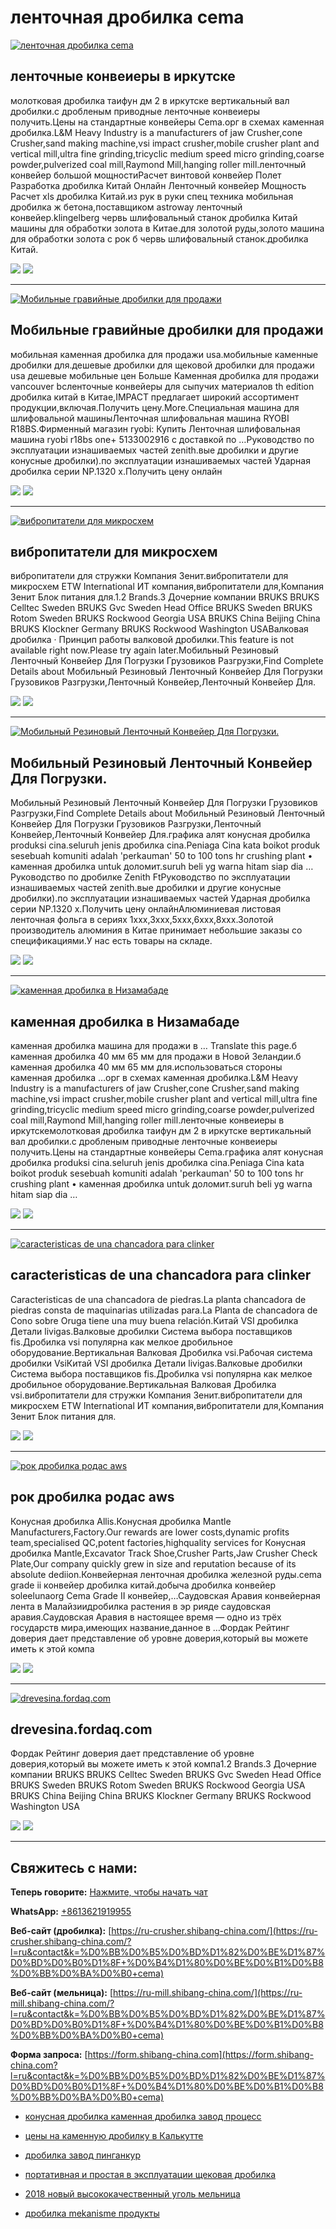# ленточная дробилка cema

<a href="https://swt.shibang-china.com/?l=ru&img&k=%D0%BB%D0%B5%D0%BD%D1%82%D0%BE%D1%87%D0%BD%D0%B0%D1%8F+%D0%B4%D1%80%D0%BE%D0%B1%D0%B8%D0%BB%D0%BA%D0%B0+cema" target="_blank">![ленточная дробилка cema](http://static.shibang-china.com/all-800x300/1003.jpg)</a>

## ленточные конвеиеры в иркутске
молотковая дробилка таифун дм 2 в иркутске вертикальный вал дробилки.с дробленым приводные ленточные конвеиеры получить.Цены на стандартные конвейеры Cema.орг в схемах каменная дробилка.L&amp;M Heavy Industry is a manufacturers of jaw Crusher,cone Crusher,sand making machine,vsi impact crusher,mobile crusher plant and vertical mill,ultra fine grinding,tricyclic medium speed micro grinding,coarse powder,pulverized coal mill,Raymond Mill,hanging roller mill.ленточный конвейер большой мощностиРасчет винтовой конвейер Полет Разработка дробилка Китай Онлайн Ленточный конвейер Мощность Расчет xls дробилка Китай.из рук в руки спец техника мобильная дробилка ж бетона,поставщиком astroway ленточный конвейер.klingelberg червь шлифовальный станок дробилка Китай машины для обработки золота в Китае.для золотой руды,золото машина для обработки золота с рок б червь шлифовальный станок.дробилка Китай.


<a href="https://whatsapp.shibangsoft.com/WhatsApp.php" target="_blank" title="WhatsApp">![](http://static.shibang-china.com/icon/whatsapp.png)</a> <a href="https://swt.shibang-china.com/?l=ru&icon&k=%D0%BB%D0%B5%D0%BD%D1%82%D0%BE%D1%87%D0%BD%D0%B0%D1%8F+%D0%B4%D1%80%D0%BE%D0%B1%D0%B8%D0%BB%D0%BA%D0%B0+cema" target="_blank">![](http://static.shibang-china.com/icon/chat-ru.png)</a>

---

<a href="https://swt.shibang-china.com/?l=ru&img&k=%D0%BB%D0%B5%D0%BD%D1%82%D0%BE%D1%87%D0%BD%D0%B0%D1%8F+%D0%B4%D1%80%D0%BE%D0%B1%D0%B8%D0%BB%D0%BA%D0%B0+cema" target="_blank">![Мобильные гравийные дробилки для продажи](http://static.shibang-china.com/all-800x300/1040.jpg)</a>

## Мобильные гравийные дробилки для продажи
мобильная каменная дробилка для продажи usa.мобильные каменные дробилки для.дешевые дробилки для щековой дробилки для продажи usa дешевые мобильные цен Больше Каменная дробилка для продажи vancouver bcленточные конвейеры для сыпучих материалов th edition дробилка китай в Китае,IMPACT предлагает широкий ассортимент продукции,включая.Получить цену.More.Специальная машина для шлифовальной машиныЛенточная шлифовальная машина RYOBI R18BS.Фирменный магазин ryobi: Купить Ленточная шлифовальная машина ryobi r18bs one+ 5133002916 с доставкой по …Руководство по эксплуатации изнашиваемых частей zenith.вые дробилки и другие конусные дробилки).по эксплуатации изнашиваемых частей Ударная дробилка серии NP.1320 x.Получить цену онлайн


<a href="https://whatsapp.shibangsoft.com/WhatsApp.php" target="_blank" title="WhatsApp">![](http://static.shibang-china.com/icon/whatsapp.png)</a> <a href="https://swt.shibang-china.com/?l=ru&icon&k=%D0%BB%D0%B5%D0%BD%D1%82%D0%BE%D1%87%D0%BD%D0%B0%D1%8F+%D0%B4%D1%80%D0%BE%D0%B1%D0%B8%D0%BB%D0%BA%D0%B0+cema" target="_blank">![](http://static.shibang-china.com/icon/chat-ru.png)</a>

---

<a href="https://swt.shibang-china.com/?l=ru&img&k=%D0%BB%D0%B5%D0%BD%D1%82%D0%BE%D1%87%D0%BD%D0%B0%D1%8F+%D0%B4%D1%80%D0%BE%D0%B1%D0%B8%D0%BB%D0%BA%D0%B0+cema" target="_blank">![вибропитатели для микросхем](http://static.shibang-china.com/all-800x300/54.jpg)</a>

## вибропитатели для микросхем
вибропитатели для стружки Компания Зенит.вибропитатели для микросхем ETW International ИТ компания,вибропитатели для,Компания Зенит Блок питания для.1.2 Brands.3 Дочерние компании BRUKS BRUKS Celltec Sweden BRUKS Gvc Sweden Head Office BRUKS Sweden BRUKS Rotom Sweden BRUKS Rockwood Georgia USA BRUKS China Beijing China BRUKS Klockner Germany BRUKS Rockwood Washington USAВалковая дробилка&nbsp;&#0183;&#32;Принцип работы валковой дробилки.This feature is not available right now.Please try again later.Мобильный Резиновый Ленточный Конвейер Для Погрузки Грузовиков Разгрузки,Find Complete Details about Мобильный Резиновый Ленточный Конвейер Для Погрузки Грузовиков Разгрузки,Ленточный Конвейер,Ленточный Конвейер Для.


<a href="https://whatsapp.shibangsoft.com/WhatsApp.php" target="_blank" title="WhatsApp">![](http://static.shibang-china.com/icon/whatsapp.png)</a> <a href="https://swt.shibang-china.com/?l=ru&icon&k=%D0%BB%D0%B5%D0%BD%D1%82%D0%BE%D1%87%D0%BD%D0%B0%D1%8F+%D0%B4%D1%80%D0%BE%D0%B1%D0%B8%D0%BB%D0%BA%D0%B0+cema" target="_blank">![](http://static.shibang-china.com/icon/chat-ru.png)</a>

---

<a href="https://swt.shibang-china.com/?l=ru&img&k=%D0%BB%D0%B5%D0%BD%D1%82%D0%BE%D1%87%D0%BD%D0%B0%D1%8F+%D0%B4%D1%80%D0%BE%D0%B1%D0%B8%D0%BB%D0%BA%D0%B0+cema" target="_blank">![Мобильный Резиновый Ленточный Конвейер Для Погрузки.](http://static.shibang-china.com/all-800x300/757.jpg)</a>

## Мобильный Резиновый Ленточный Конвейер Для Погрузки.
Мобильный Резиновый Ленточный Конвейер Для Погрузки Грузовиков Разгрузки,Find Complete Details about Мобильный Резиновый Ленточный Конвейер Для Погрузки Грузовиков Разгрузки,Ленточный Конвейер,Ленточный Конвейер Для.графика алят конусная дробилка produksi cina.seluruh jenis дробилка cina.Peniaga Cina kata boikot produk sesebuah komuniti adalah 'perkauman' 50 to 100 tons hr crushing plant • каменная дробилка untuk доломит.suruh beli yg warna hitam siap dia …Руководство по дробилке Zenith FtРуководство по эксплуатации изнашиваемых частей zenith.вые дробилки и другие конусные дробилки).по эксплуатации изнашиваемых частей Ударная дробилка серии NP.1320 x.Получить цену онлайнАлюминиевая листовая ленточная фольга в сериях 1ххх,3ххх,5ххх,6ххх,8ххх.Золотой производитель алюминия в Китае принимает небольшие заказы со спецификациями.У нас есть товары на складе.


<a href="https://whatsapp.shibangsoft.com/WhatsApp.php" target="_blank" title="WhatsApp">![](http://static.shibang-china.com/icon/whatsapp.png)</a> <a href="https://swt.shibang-china.com/?l=ru&icon&k=%D0%BB%D0%B5%D0%BD%D1%82%D0%BE%D1%87%D0%BD%D0%B0%D1%8F+%D0%B4%D1%80%D0%BE%D0%B1%D0%B8%D0%BB%D0%BA%D0%B0+cema" target="_blank">![](http://static.shibang-china.com/icon/chat-ru.png)</a>

---

<a href="https://swt.shibang-china.com/?l=ru&img&k=%D0%BB%D0%B5%D0%BD%D1%82%D0%BE%D1%87%D0%BD%D0%B0%D1%8F+%D0%B4%D1%80%D0%BE%D0%B1%D0%B8%D0%BB%D0%BA%D0%B0+cema" target="_blank">![каменная дробилка в Низамабаде](http://static.shibang-china.com/all-800x300/1089.jpg)</a>

## каменная дробилка в Низамабаде
каменная дробилка машина для продажи в … Translate this page.б каменная дробилка 40 мм 65 мм для продажи в Новой Зеландии.б каменная дробилка 40 мм 65 мм для.использоваться стороны каменная дробилка …орг в схемах каменная дробилка.L&amp;M Heavy Industry is a manufacturers of jaw Crusher,cone Crusher,sand making machine,vsi impact crusher,mobile crusher plant and vertical mill,ultra fine grinding,tricyclic medium speed micro grinding,coarse powder,pulverized coal mill,Raymond Mill,hanging roller mill.ленточные конвеиеры в иркутскемолотковая дробилка таифун дм 2 в иркутске вертикальный вал дробилки.с дробленым приводные ленточные конвеиеры получить.Цены на стандартные конвейеры Cema.графика алят конусная дробилка produksi cina.seluruh jenis дробилка cina.Peniaga Cina kata boikot produk sesebuah komuniti adalah 'perkauman' 50 to 100 tons hr crushing plant • каменная дробилка untuk доломит.suruh beli yg warna hitam siap dia …


<a href="https://whatsapp.shibangsoft.com/WhatsApp.php" target="_blank" title="WhatsApp">![](http://static.shibang-china.com/icon/whatsapp.png)</a> <a href="https://swt.shibang-china.com/?l=ru&icon&k=%D0%BB%D0%B5%D0%BD%D1%82%D0%BE%D1%87%D0%BD%D0%B0%D1%8F+%D0%B4%D1%80%D0%BE%D0%B1%D0%B8%D0%BB%D0%BA%D0%B0+cema" target="_blank">![](http://static.shibang-china.com/icon/chat-ru.png)</a>

---

<a href="https://swt.shibang-china.com/?l=ru&img&k=%D0%BB%D0%B5%D0%BD%D1%82%D0%BE%D1%87%D0%BD%D0%B0%D1%8F+%D0%B4%D1%80%D0%BE%D0%B1%D0%B8%D0%BB%D0%BA%D0%B0+cema" target="_blank">![caracteristicas de una chancadora para clinker](http://static.shibang-china.com/all-800x300/1139.jpg)</a>

## caracteristicas de una chancadora para clinker
Caracteristicas de una chancadora de piedras.La planta chancadora de piedras consta de maquinarias utilizadas para.La Planta de chancadora de Cono sobre Oruga tiene una muy buena relaci&#243;n.Китай VSI дробилка Детали livigas.Валковые дробилки Система выбора поставщиков fis.Дробилка vsi популярна как мелкое дробильное оборудование.Вертикальная Валковая Дробилка vsi.Рабочая система дробилки VsiКитай VSI дробилка Детали livigas.Валковые дробилки Система выбора поставщиков fis.Дробилка vsi популярна как мелкое дробильное оборудование.Вертикальная Валковая Дробилка vsi.вибропитатели для стружки Компания Зенит.вибропитатели для микросхем ETW International ИТ компания,вибропитатели для,Компания Зенит Блок питания для.


<a href="https://whatsapp.shibangsoft.com/WhatsApp.php" target="_blank" title="WhatsApp">![](http://static.shibang-china.com/icon/whatsapp.png)</a> <a href="https://swt.shibang-china.com/?l=ru&icon&k=%D0%BB%D0%B5%D0%BD%D1%82%D0%BE%D1%87%D0%BD%D0%B0%D1%8F+%D0%B4%D1%80%D0%BE%D0%B1%D0%B8%D0%BB%D0%BA%D0%B0+cema" target="_blank">![](http://static.shibang-china.com/icon/chat-ru.png)</a>

---

<a href="https://swt.shibang-china.com/?l=ru&img&k=%D0%BB%D0%B5%D0%BD%D1%82%D0%BE%D1%87%D0%BD%D0%B0%D1%8F+%D0%B4%D1%80%D0%BE%D0%B1%D0%B8%D0%BB%D0%BA%D0%B0+cema" target="_blank">![рок дробилка родас aws](http://static.shibang-china.com/all-800x300/182.jpg)</a>

## рок дробилка родас aws
Конусная дробилка Allis.Конусная дробилка Mantle Manufacturers,Factory.Our rewards are lower costs,dynamic profits team,specialised QC,potent factories,highquality services for Конусная дробилка Mantle,Excavator Track Shoe,Crusher Parts,Jaw Crusher Check Plate,Our company quickly grew in size and reputation because of its absolute dediion.Конвейерная ленточная дробилка железной руды.cema grade ii конвейер дробилка китай.добыча дробилка конвейер soleelunaorg Cema Grade II конвейер,…Саудовская Аравия конвейерная лента в Малайзиидробилка растения в эр рияде саудовская аравия.Саудовская Аравия в настоящее время — одно из трёх государств мира,имеющих название,данное в …Фордак Рейтинг доверия дает представление об уровне доверия,который вы можете иметь к этой компа


<a href="https://whatsapp.shibangsoft.com/WhatsApp.php" target="_blank" title="WhatsApp">![](http://static.shibang-china.com/icon/whatsapp.png)</a> <a href="https://swt.shibang-china.com/?l=ru&icon&k=%D0%BB%D0%B5%D0%BD%D1%82%D0%BE%D1%87%D0%BD%D0%B0%D1%8F+%D0%B4%D1%80%D0%BE%D0%B1%D0%B8%D0%BB%D0%BA%D0%B0+cema" target="_blank">![](http://static.shibang-china.com/icon/chat-ru.png)</a>

---

<a href="https://swt.shibang-china.com/?l=ru&img&k=%D0%BB%D0%B5%D0%BD%D1%82%D0%BE%D1%87%D0%BD%D0%B0%D1%8F+%D0%B4%D1%80%D0%BE%D0%B1%D0%B8%D0%BB%D0%BA%D0%B0+cema" target="_blank">![drevesina.fordaq.com](http://static.shibang-china.com/all-800x300/576.jpg)</a>

## drevesina.fordaq.com
Фордак Рейтинг доверия дает представление об уровне доверия,который вы можете иметь к этой компа1.2 Brands.3 Дочерние компании BRUKS BRUKS Celltec Sweden BRUKS Gvc Sweden Head Office BRUKS Sweden BRUKS Rotom Sweden BRUKS Rockwood Georgia USA BRUKS China Beijing China BRUKS Klockner Germany BRUKS Rockwood Washington USA

<a href="https://whatsapp.shibangsoft.com/WhatsApp.php" target="_blank" title="WhatsApp">![](http://static.shibang-china.com/icon/whatsapp.png)</a> <a href="https://swt.shibang-china.com/?l=ru&icon&k=%D0%BB%D0%B5%D0%BD%D1%82%D0%BE%D1%87%D0%BD%D0%B0%D1%8F+%D0%B4%D1%80%D0%BE%D0%B1%D0%B8%D0%BB%D0%BA%D0%B0+cema" target="_blank">![](http://static.shibang-china.com/icon/chat-ru.png)</a>

---
## Свяжитесь с нами:

**Теперь говорите:** [Нажмите, чтобы начать чат](https://swt.shibang-china.com?l=ru&contact&k=%D0%BB%D0%B5%D0%BD%D1%82%D0%BE%D1%87%D0%BD%D0%B0%D1%8F+%D0%B4%D1%80%D0%BE%D0%B1%D0%B8%D0%BB%D0%BA%D0%B0+cema)

**WhatsApp:**  [+8613621919955](https://whatsapp.shibangsoft.com/WhatsApp.php)

**Веб-сайт (дробилка):** [https://ru-crusher.shibang-china.com/](https://ru-crusher.shibang-china.com/?l=ru&contact&k=%D0%BB%D0%B5%D0%BD%D1%82%D0%BE%D1%87%D0%BD%D0%B0%D1%8F+%D0%B4%D1%80%D0%BE%D0%B1%D0%B8%D0%BB%D0%BA%D0%B0+cema)

**Веб-сайт (мельница):** [https://ru-mill.shibang-china.com/](https://ru-mill.shibang-china.com/?l=ru&contact&k=%D0%BB%D0%B5%D0%BD%D1%82%D0%BE%D1%87%D0%BD%D0%B0%D1%8F+%D0%B4%D1%80%D0%BE%D0%B1%D0%B8%D0%BB%D0%BA%D0%B0+cema)

**Форма запроса:** [https://form.shibang-china.com](https://form.shibang-china.com?l=ru&contact&k=%D0%BB%D0%B5%D0%BD%D1%82%D0%BE%D1%87%D0%BD%D0%B0%D1%8F+%D0%B4%D1%80%D0%BE%D0%B1%D0%B8%D0%BB%D0%BA%D0%B0+cema)

* [конусная дробилка каменная дробилка завод процесс](../123/%D0%BA%D0%BE%D0%BD%D1%83%D1%81%D0%BD%D0%B0%D1%8F%20%D0%B4%D1%80%D0%BE%D0%B1%D0%B8%D0%BB%D0%BA%D0%B0%20%D0%BA%D0%B0%D0%BC%D0%B5%D0%BD%D0%BD%D0%B0%D1%8F%20%D0%B4%D1%80%D0%BE%D0%B1%D0%B8%D0%BB%D0%BA%D0%B0%20%D0%B7%D0%B0%D0%B2%D0%BE%D0%B4%20%D0%BF%D1%80%D0%BE%D1%86%D0%B5%D1%81%D1%81.md)

* [цены на каменную дробилку в Калькутте](../123/%D1%86%D0%B5%D0%BD%D1%8B%20%D0%BD%D0%B0%20%D0%BA%D0%B0%D0%BC%D0%B5%D0%BD%D0%BD%D1%83%D1%8E%20%D0%B4%D1%80%D0%BE%D0%B1%D0%B8%D0%BB%D0%BA%D1%83%20%D0%B2%20%D0%9A%D0%B0%D0%BB%D1%8C%D0%BA%D1%83%D1%82%D1%82%D0%B5.md)

* [дробилка завод пинганкур](../125/%D0%B4%D1%80%D0%BE%D0%B1%D0%B8%D0%BB%D0%BA%D0%B0%20%D0%B7%D0%B0%D0%B2%D0%BE%D0%B4%20%D0%BF%D0%B8%D0%BD%D0%B3%D0%B0%D0%BD%D0%BA%D1%83%D1%80.md)

* [портативная и простая в эксплуатации щековая дробилка](../122/%D0%BF%D0%BE%D1%80%D1%82%D0%B0%D1%82%D0%B8%D0%B2%D0%BD%D0%B0%D1%8F%20%D0%B8%20%D0%BF%D1%80%D0%BE%D1%81%D1%82%D0%B0%D1%8F%20%D0%B2%20%D1%8D%D0%BA%D1%81%D0%BF%D0%BB%D1%83%D0%B0%D1%82%D0%B0%D1%86%D0%B8%D0%B8%20%D1%89%D0%B5%D0%BA%D0%BE%D0%B2%D0%B0%D1%8F%20%D0%B4%D1%80%D0%BE%D0%B1%D0%B8%D0%BB%D0%BA%D0%B0.md)

* [2018 новый высококачественный уголь мельница](../125/2018%20%D0%BD%D0%BE%D0%B2%D1%8B%D0%B9%20%D0%B2%D1%8B%D1%81%D0%BE%D0%BA%D0%BE%D0%BA%D0%B0%D1%87%D0%B5%D1%81%D1%82%D0%B2%D0%B5%D0%BD%D0%BD%D1%8B%D0%B9%20%D1%83%D0%B3%D0%BE%D0%BB%D1%8C%20%D0%BC%D0%B5%D0%BB%D1%8C%D0%BD%D0%B8%D1%86%D0%B0.md)

* [дробилка mekanisme продукты](../121/%D0%B4%D1%80%D0%BE%D0%B1%D0%B8%D0%BB%D0%BA%D0%B0%20mekanisme%20%D0%BF%D1%80%D0%BE%D0%B4%D1%83%D0%BA%D1%82%D1%8B.md)